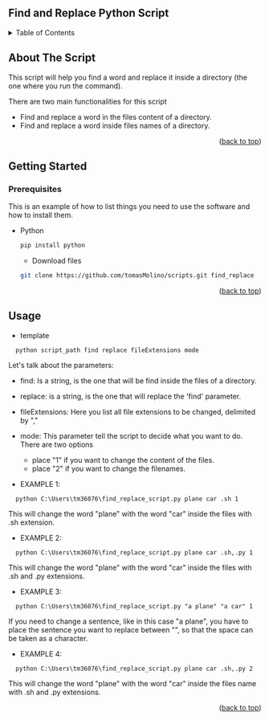 <div id="top"></div>
<!--
*** Thanks for checking out the Best-README-Template. If you have a suggestion
*** that would make this better, please fork the repo and create a pull request
*** or simply open an issue with the tag "enhancement".
*** Don't forget to give the project a star!
*** Thanks again! Now go create something AMAZING! :D
-->








## Find and Replace Python Script




<!-- TABLE OF CONTENTS -->
<details>
  <summary>Table of Contents</summary>
  <ol>
    <li>
      <a href="#about-the-project">About The Script</a>
    </li>
    <li>
      <a href="#getting-started">Getting Started</a>
      <ul>
        <li><a href="#prerequisites">Prerequisites</a></li>
      </ul>
    </li>
    <li><a href="#usage">Usage</a></li>
  </ol>
</details>



<!-- ABOUT THE SCRIPT -->
## About The Script

This script will help you find a word and replace it inside a directory (the one where you run the command).

There are two main functionalities for this script

* Find and replace a word in the files content of a directory.
* Find and replace a word inside files names of a directory.


<p align="right">(<a href="#top">back to top</a>)</p>


<!-- GETTING STARTED -->
## Getting Started


### Prerequisites

This is an example of how to list things you need to use the software and how to install them.
* Python
  ```sh
  pip install python
  ```
  * Download files
  ```sh
  git clone https://github.com/tomasMolino/scripts.git find_replace
  ```
  

<p align="right">(<a href="#top">back to top</a>)</p>



<!-- USAGE EXAMPLES -->
## Usage

* template
 ```commandline
   python script_path find replace fileExtensions mode
```

Let's talk about the parameters:
* find: Is a string, is the one that will be find inside the files of a directory.
* replace: is a string, is the one that will replace the 'find' parameter.
* fileExtensions: Here you list all file extensions to be changed, delimited by ","
* mode: This parameter tell the script to decide what you want to do.
There are two options
    * place "1" if you want to change the content of the files.
    * place "2" if you want to change the filenames.
   

* EXAMPLE 1:
 ```commandline
   python C:\Users\tm36076\find_replace_script.py plane car .sh 1
```

This will change the word "plane" with the word "car" inside the files with .sh extension.

* EXAMPLE 2:
 ```commandline
   python C:\Users\tm36076\find_replace_script.py plane car .sh,.py 1
```

This will change the word "plane" with the word "car" inside the files with .sh and .py extensions.


* EXAMPLE 3:
 ```commandline
   python C:\Users\tm36076\find_replace_script.py "a plane" "a car" 1
```

If you need to change a sentence, like in this case "a plane", you have to place the sentence you
want to replace between "", so that the space can be taken as a character.


* EXAMPLE 4:
 ```commandline
   python C:\Users\tm36076\find_replace_script.py plane car .sh,.py 2
```

This will change the word "plane" with the word "car" inside the files name with .sh and .py extensions.

<p align="right">(<a href="#top">back to top</a>)</p>







